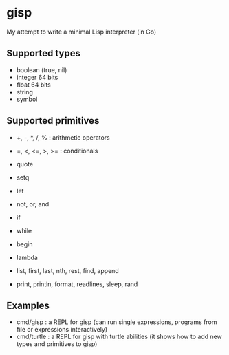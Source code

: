 # gisp
My attempt to write a minimal Lisp interpreter (in Go)

## Supported types
- boolean (true, nil)
- integer 64 bits
- float 64 bits
- string
- symbol

## Supported primitives

- +, -, *, /, % : arithmetic operators
- =, <, <=, >, >= : conditionals

- quote
- setq
- let
- not, or, and
- if
- while
- begin
- lambda

- list, first, last, nth, rest, find, append

- print, println, format, readlines, sleep, rand

## Examples
- cmd/gisp : a REPL for gisp (can run single expressions, programs from file or expressions interactively)
- cmd/turtle : a REPL for gisp with turtle abilities (it shows how to add new types and primitives to gisp)
